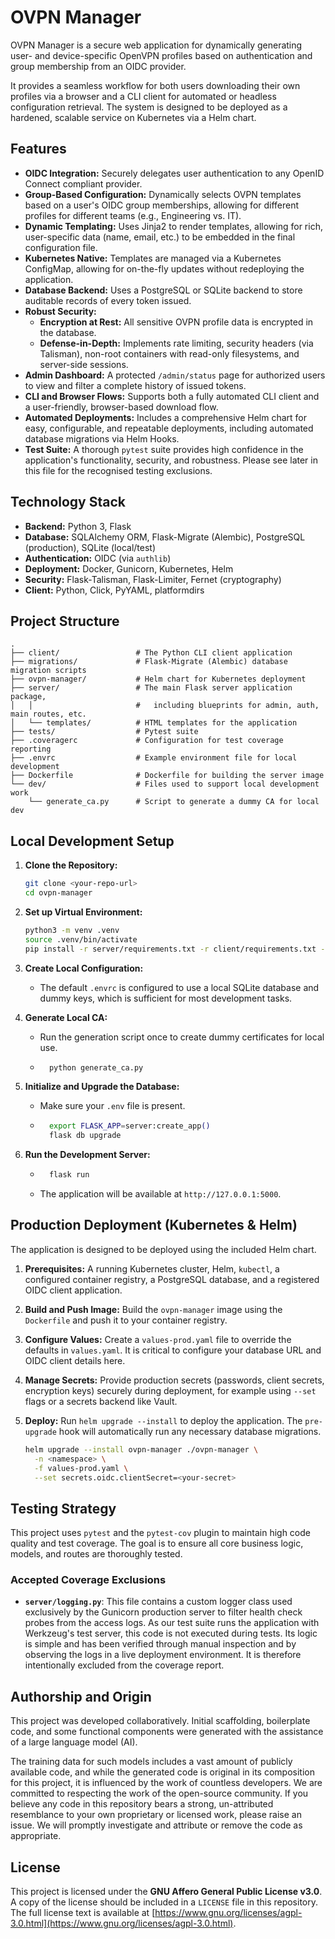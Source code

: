 # OVPN Manager

OVPN Manager is a secure web application for dynamically generating user- and device-specific OpenVPN profiles based on authentication and group membership from an OIDC provider.

It provides a seamless workflow for both users downloading their own profiles via a browser and a CLI client for automated or headless configuration retrieval. The system is designed to be deployed as a hardened, scalable service on Kubernetes via a Helm chart.

## Features

* **OIDC Integration:** Securely delegates user authentication to any OpenID Connect compliant provider.
* **Group-Based Configuration:** Dynamically selects OVPN templates based on a user's OIDC group memberships, allowing for different profiles for different teams (e.g., Engineering vs. IT).
* **Dynamic Templating:** Uses Jinja2 to render templates, allowing for rich, user-specific data (name, email, etc.) to be embedded in the final configuration file.
* **Kubernetes Native:** Templates are managed via a Kubernetes ConfigMap, allowing for on-the-fly updates without redeploying the application.
* **Database Backend:** Uses a PostgreSQL or SQLite backend to store auditable records of every token issued.
* **Robust Security:**
    * **Encryption at Rest:** All sensitive OVPN profile data is encrypted in the database.
    * **Defense-in-Depth:** Implements rate limiting, security headers (via Talisman), non-root containers with read-only filesystems, and server-side sessions.
* **Admin Dashboard:** A protected `/admin/status` page for authorized users to view and filter a complete history of issued tokens.
* **CLI and Browser Flows:** Supports both a fully automated CLI client and a user-friendly, browser-based download flow.
* **Automated Deployments:** Includes a comprehensive Helm chart for easy, configurable, and repeatable deployments, including automated database migrations via Helm Hooks.
* **Test Suite:** A thorough `pytest` suite provides high confidence in the application's functionality, security, and robustness. Please see later in this file for the recognised testing exclusions.

## Technology Stack

* **Backend:** Python 3, Flask
* **Database:** SQLAlchemy ORM, Flask-Migrate (Alembic), PostgreSQL (production), SQLite (local/test)
* **Authentication:** OIDC (via `authlib`)
* **Deployment:** Docker, Gunicorn, Kubernetes, Helm
* **Security:** Flask-Talisman, Flask-Limiter, Fernet (cryptography)
* **Client:** Python, Click, PyYAML, platformdirs

## Project Structure

```
.
├── client/                 # The Python CLI client application
├── migrations/             # Flask-Migrate (Alembic) database migration scripts
├── ovpn-manager/           # Helm chart for Kubernetes deployment
├── server/                 # The main Flask server application package,
│   │                       #   including blueprints for admin, auth, main routes, etc.
│   └── templates/          # HTML templates for the application
├── tests/                  # Pytest suite
├── .coveragerc             # Configuration for test coverage reporting
├── .envrc                  # Example environment file for local development
├── Dockerfile              # Dockerfile for building the server image
└── dev/                    # Files used to support local development work
    └── generate_ca.py      # Script to generate a dummy CA for local dev

```

## Local Development Setup

1.  **Clone the Repository:**
    ```bash
    git clone <your-repo-url>
    cd ovpn-manager
    ```

2.  **Set up Virtual Environment:**
    ```bash
    python3 -m venv .venv
    source .venv/bin/activate
    pip install -r server/requirements.txt -r client/requirements.txt -r tests/requirements.txt
    ```

3.  **Create Local Configuration:**
    * The default `.envrc` is configured to use a local SQLite database and dummy keys, which is sufficient for most development tasks.

4.  **Generate Local CA:**
    * Run the generation script once to create dummy certificates for local use.
    * ```bash
        python generate_ca.py
        ```

5.  **Initialize and Upgrade the Database:**
    * Make sure your `.env` file is present.
    * ```bash
        export FLASK_APP=server:create_app()
        flask db upgrade
        ```

6.  **Run the Development Server:**
    * ```bash
        flask run
        ```
    * The application will be available at `http://127.0.0.1:5000`.

## Production Deployment (Kubernetes & Helm)

The application is designed to be deployed using the included Helm chart.

1.  **Prerequisites:** A running Kubernetes cluster, Helm, `kubectl`, a configured container registry, a PostgreSQL database, and a registered OIDC client application.
2.  **Build and Push Image:** Build the `ovpn-manager` image using the `Dockerfile` and push it to your container registry.
3.  **Configure Values:** Create a `values-prod.yaml` file to override the defaults in `values.yaml`. It is critical to configure your database URL and OIDC client details here.
4.  **Manage Secrets:** Provide production secrets (passwords, client secrets, encryption keys) securely during deployment, for example using `--set` flags or a secrets backend like Vault.
5.  **Deploy:** Run `helm upgrade --install` to deploy the application. The `pre-upgrade` hook will automatically run any necessary database migrations.

    ```bash
    helm upgrade --install ovpn-manager ./ovpn-manager \
      -n <namespace> \
      -f values-prod.yaml \
      --set secrets.oidc.clientSecret=<your-secret>
    ```

## Testing Strategy

This project uses `pytest` and the `pytest-cov` plugin to maintain high code quality and test coverage. The goal is to ensure all core business logic, models, and routes are thoroughly tested.

### Accepted Coverage Exclusions

* **`server/logging.py`**: This file contains a custom logger class used exclusively by the Gunicorn production server to filter health check probes from the access logs. As our test suite runs the application with Werkzeug's test server, this code is not executed during tests. Its logic is simple and has been verified through manual inspection and by observing the logs in a live deployment environment. It is therefore intentionally excluded from the coverage report.

## Authorship and Origin

This project was developed collaboratively. Initial scaffolding, boilerplate code, and some functional components were generated with the assistance of a large language model (AI).

The training data for such models includes a vast amount of publicly available code, and while the generated code is original in its composition for this project, it is influenced by the work of countless developers. We are committed to respecting the work of the open-source community. If you believe any code in this repository bears a strong, un-attributed resemblance to your own proprietary or licensed work, please raise an issue. We will promptly investigate and attribute or remove the code as appropriate.

## License

This project is licensed under the **GNU Affero General Public License v3.0**. A copy of the license should be included in a `LICENSE` file in this repository. The full license text is available at [https://www.gnu.org/licenses/agpl-3.0.html](https://www.gnu.org/licenses/agpl-3.0.html).
